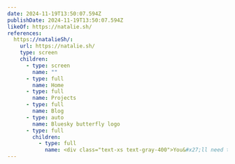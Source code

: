 ```yaml
---
date: 2024-11-19T13:50:07.594Z
publishDate: 2024-11-19T13:50:07.594Z
likeOf: https://natalie.sh/
references:
  https://natalieSh/:
    url: https://natalie.sh/
    type: screen
    children:
      - type: screen
        name: ""
      - type: full
        name: Home
      - type: full
        name: Projects
      - type: full
        name: Blog
      - type: auto
        name: Bluesky butterfly logo
      - type: full
        children:
          - type: full
            name: <div class="text-xs text-gray-400">You&#x27;ll need to enable JavaScript to view this.</div>0123456789001234567890:0123456789001234567890:0123456789001234567890in Nashville, TN
---
```

